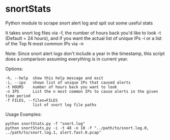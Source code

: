 # snortStats
Python module to scrape snort alert log and spit out some useful stats

It takes snort log files via -f, the number of hours back you'd like to look -t (Default = 24 hours), and if you want the actual list of unique IPs -i or a list of the Top N most common IPs via -n

Note: Since snort alert logs don't include a year in the timestamp, this script does a comparison assuming everything is in current year.

Options:
```
-h, --help  show this help message and exit
-i, --ips   shows list of unique IPs that caused alerts
-t HOURS    number of hours back you want to look
-n IPS      List the n most common IPs to cause alerts in the given time period
-f FILES, --files=FILES
       		list of snort log file paths
```

Usage Examples:
```
python snortStats.py -f "snort.log"
python snortStats.py -i -t 48 -n 10 -f "../path/to/snort.log.0, ../path/to/snort.log.1, alert.fast.0.pcap"
